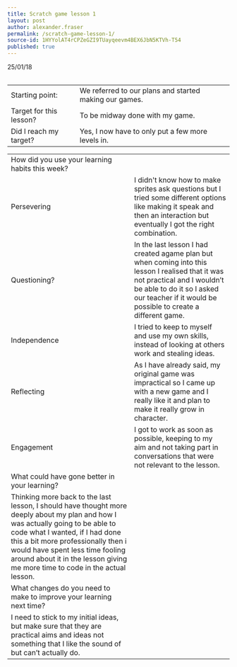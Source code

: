 ```yaml
---
title: Scratch game lesson 1
layout: post
author: alexander.fraser
permalink: /scratch-game-lesson-1/
source-id: 1HYYolAT4rCPZeGZI9TUayqeevm4BEX6JbN5KTVh-T54
published: true
---
```

<table>
  25/01/18
</table>


<table>
  <tr>
    <td>Starting point:</td>
    <td>We referred to our plans and started making our games.</td>
  </tr>
  <tr>
    <td>Target for this lesson?</td>
    <td>To be midway done with my game.</td>
  </tr>
  <tr>
    <td>Did I reach my target? </td>
    <td>Yes, I now have to only put a few more levels in.</td>
  </tr>
</table>


<table>
  <tr>
    <td>How did you use your learning habits this week?</td>
    <td></td>
  </tr>
  <tr>
    <td>Persevering</td>
    <td>I didn't know how to make sprites ask questions but I tried some different options like making it speak and then an interaction but eventually I got the right combination.</td>
  </tr>
  <tr>
    <td>Questioning?</td>
    <td>In the last lesson I had created agame plan but when coming into this lesson I realised that it was not practical and I wouldn’t be able to do it so I asked our teacher if it would be possible to create a different game.</td>
  </tr>
  <tr>
    <td>Independence</td>
    <td>I tried to keep to myself and use my own skills, instead of looking at others work and stealing ideas.</td>
  </tr>
  <tr>
    <td>Reflecting</td>
    <td>As I have already said, my original game was impractical so I came up with a new game and I really like it and plan to make it really grow in character.</td>
  </tr>
  <tr>
    <td>Engagement</td>
    <td>I got to work as soon as possible, keeping to my aim and not taking part in conversations that were not relevant to the lesson. </td>
  </tr>
  <tr>
    <td>What could have gone better in your learning?</td>
    <td></td>
  </tr>
  <tr>
    <td>Thinking more back to the last lesson, I should have thought more deeply about my plan and how I was actually going to be able to code what I wanted, if I had done this a bit more professionally then i would have spent less time fooling around about it in the lesson giving me more time to code in the actual lesson.   </td>
    <td></td>
  </tr>
  <tr>
    <td>What changes do you need to make to improve your learning next time?</td>
    <td></td>
  </tr>
  <tr>
    <td>I need to stick to my initial ideas, but make sure that they are practical aims and ideas not something that I like the sound of but can’t actually do.</td>
    <td></td>
  </tr>
</table>


